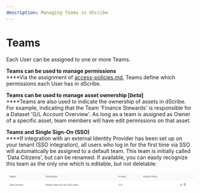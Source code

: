 ```yaml
---
description: Managing Teams in dScribe
---
```


# Teams

Each User can be assigned to one or more Teams.&#x20;



**Teams can be used to manage permissions**\
****Via the assignment of [access-policies.md](access-policies.md "mention"), Teams define which permissions each User has in dScribe.

**Teams can be used to manage asset ownership \[**_**beta**_**]**\
****Teams are also used to indicate the ownership of assets in dScribe. For example, indicating that the Team 'Finance Stewards' is responsible for a Dataset 'G/L Account Overview'. As long as a team is assigned as Owner of a specific asset, team members will have edit permissions on that asset.

**Teams and Single Sign-On (SSO)**\
****If integration with an external Identity Provider has been set up on your tenant (SSO integration), all users who log in for the first time via SSO will automatically be assigned to a default team. This team is initially called 'Data Citizens', but can be renamed. If available, you can easily recognize this team as the only one which is editable, but not deletable:

![](<../.gitbook/assets/image (14).png>)

